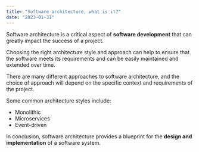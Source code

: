 ```yaml
---
title: "Software architecture, what is it?"
date: "2023-01-31"
---
```


Software architecture is a critical aspect of **software development** that can greatly impact the success of a project.

Choosing the right architecture style and approach can help to ensure that the software meets its requirements and can be easily maintained and extended over time.

There are many different approaches to software architecture, and the choice of approach will depend on the specific context and requirements of the project.

Some common architecture styles include:

- Monolithic
- Microservices
- Event-driven

In conclusion, software architecture provides a blueprint for the **design and implementation** of a software system.
